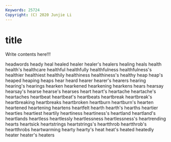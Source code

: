 ```yaml
---
Keywords: 25724
Copyright: (C) 2020 Junjie Li
---
```


# title

Write contents here!!!
 
headwords 
heady 
heal 
healed
healer 
healer's 
healers 
healing 
heals 
health 
health's 
healthcare 
healthful 
healthfully
healthfulness 
healthfulness's 
healthier 
healthiest 
healthily 
healthiness 
healthiness's 
healthy 
heap 
heap's
heaped 
heaping 
heaps 
hear 
heard 
hearer 
hearer's 
hearers 
hearing 
hearing's
hearings 
hearken 
hearkened 
hearkening 
hearkens 
hears 
hearsay 
hearsay's 
hearse 
hearse's
hearses 
heart 
heart's 
heartache 
heartache's 
heartaches 
heartbeat 
heartbeat's 
heartbeats 
heartbreak
heartbreak's 
heartbreaking 
heartbreaks 
heartbroken 
heartburn 
heartburn's 
hearten 
heartened 
heartening 
heartens
heartfelt 
hearth 
hearth's 
hearths 
heartier 
hearties 
heartiest 
heartily 
heartiness 
heartiness's
heartland 
heartland's 
heartlands 
heartless 
heartlessly 
heartlessness 
heartlessness's 
heartrending 
hearts 
heartsick
heartstrings 
heartstrings's 
heartthrob 
heartthrob's 
heartthrobs 
heartwarming 
hearty 
hearty's 
heat 
heat's
heated 
heatedly 
heater 
heater's 
heaters 
